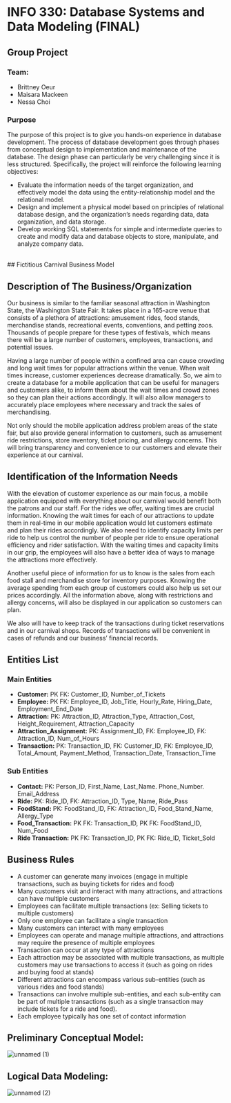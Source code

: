 # INFO 330: Database Systems and Data Modeling (FINAL)
## Group Project
### Team:
- Brittney Oeur
- Maisara Mackeen
- Nessa Choi
  
### Purpose
The purpose of this project is to give you hands-on experience in database development. The process of database development goes through phases from conceptual design to implementation and maintenance of the database. The design phase can particularly be very challenging since it is less structured. Specifically, the project will reinforce the following learning objectives:
- Evaluate the information needs of the target organization, and effectively model the data using the entity-relationship model and the relational model.
- Design and implement a physical model based on principles of relational database design, and the organization’s needs regarding data, data organization, and data storage.
- Develop working SQL statements for simple and intermediate queries to create and modify data and database objects to store, manipulate, and analyze company data.
<br>
## Fictitious Carnival Business Model

## Description of The Business/Organization

Our business is similar to the familiar seasonal attraction in Washington State, the Washington State Fair. It takes place in a 165-acre venue that consists of a plethora of attractions: amusement rides, food stands, merchandise stands, recreational events, conventions, and petting zoos. Thousands of people prepare for these types of festivals, which means there will be a large number of customers, employees, transactions, and potential issues.

Having a large number of people within a confined area can cause crowding and long wait times for popular attractions within the venue. When wait times increase, customer experiences decrease dramatically. So, we aim to create a database for a mobile application that can be useful for managers and customers alike, to inform them about the wait times and crowd zones so they can plan their actions accordingly.  It will also allow managers to accurately place employees where necessary and track the sales of merchandising.

Not only should the mobile application address problem areas of the state fair, but also provide general information to customers, such as amusement ride restrictions, store inventory, ticket pricing, and allergy concerns. This will bring transparency and convenience to our customers and elevate their experience at our carnival.

## Identification of the Information Needs

With the elevation of customer experience as our main focus, a mobile application equipped with everything about our carnival would benefit both the patrons and our staff. For the rides we offer, waiting times are crucial information. Knowing the wait times for each of our attractions to update them in real-time in our mobile application would let customers estimate and plan their rides accordingly. We also need to identify capacity limits per ride to help us control the number of people per ride to ensure operational efficiency and rider satisfaction. With the waiting times and capacity limits in our grip, the employees will also have a better idea of ways to manage the attractions more effectively.

Another useful piece of information for us to know is the sales from each food stall and merchandise store for inventory purposes. Knowing the average spending from each group of customers could also help us set our prices accordingly. All the information above, along with restrictions and allergy concerns, will also be displayed in our application so customers can plan.

We also will have to keep track of the transactions during ticket reservations and in our carnival shops. Records of transactions will be convenient in cases of refunds and our business’ financial records.

## Entities List
### Main Entities
- **Customer:** PK FK: Customer_ID, Number_of_Tickets
- **Employee:** PK FK: Employee_ID, Job_Title, Hourly_Rate, Hiring_Date, Employment_End_Date 
- **Attraction:** PK: Attraction_ID, Attraction_Type, Attraction_Cost, Height_Requirement, Attraction_Capacity
- **Attraction_Assignment:** PK: Assignment_ID, FK: Employee_ID, FK: Attraction_ID, Num_of_Hours
- **Transaction:** PK: Transaction_ID, FK: Customer_ID, FK: Employee_ID, Total_Amount, Payment_Method, Transaction_Date, Transaction_Time

### Sub Entities
- **Contact:** PK: Person_ID, First_Name, Last_Name. Phone_Number. Email_Address
- **Ride:** PK: Ride_ID, FK: Attraction_ID, Type, Name, Ride_Pass
- **FoodStand:** PK: FoodStand_ID, FK: Attraction_ID, Food_Stand_Name, Allergy_Type
- **Food_Transaction:** PK FK: Transaction_ID, PK FK: FoodStand_ID, Num_Food
- **Ride Transaction:** PK FK: Transaction_ID, PK FK: Ride_ID, Ticket_Sold

## Business Rules
- A customer can generate many invoices (engage in multiple transactions, such as buying tickets for rides and food)
- Many customers visit and interact with many attractions, and attractions can have multiple customers
- Employees can facilitate multiple transactions (ex: Selling tickets to multiple customers)
- Only one employee can facilitate a single transaction
- Many customers can interact with many employees
- Employees can operate and manage multiple attractions, and attractions may require the presence of multiple employees
- Transaction can occur at any type of attractions
- Each attraction may be associated with multiple transactions, as multiple customers may use transactions to access it (such as going on rides and buying food at stands)
- Different attractions can encompass various sub-entities (such as various rides and food stands)
- Transactions can involve multiple sub-entities, and each sub-entity can be part of multiple transactions (such as a single transaction may include tickets for a ride and food).
- Each employee typically has one set of contact information

## Preliminary Conceptual Model:
![unnamed (1)](https://github.com/BrittneyOeur/INFO330_Final/assets/72583051/599d16f7-d280-4614-81b0-94762ea2b719)

## Logical Data Modeling:
![unnamed (2)](https://github.com/BrittneyOeur/INFO330_Final/assets/72583051/99bea506-2982-4931-a2a4-1f018c0924c0)


